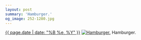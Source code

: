 ```yaml
---
layout: post
summary: 'Hamburger.'
og_image: 252-1280.jpg
---
```


<p>
  <time><a href="/252">{{ page.date | date: "%B %e, %Y" }}</a></time>
  <a href="/252"><img src="{{ site.assets_url }}/252-640.jpg" srcset="{{ site.assets_url }}/252-1280.jpg 1280w, {{ site.assets_url }}/252-960.jpg 960w, {{ site.assets_url }}/252-640.jpg 640w, {{ site.assets_url }}/252-320.jpg 320w" sizes="(min-width: 700px) 50vw, calc(100vw - 2rem)" alt="Hamburger." /></a>
  <span>Hamburger.</span>
</p>
